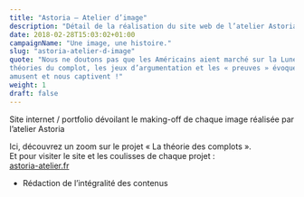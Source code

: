 ```yaml
---
title: "Astoria – Atelier d’image"
description: "Détail de la réalisation du site web de l’atelier Astoria"
date: 2018-02-28T15:03:02+01:00
campaignName: "Une image, une histoire."
slug: "astoria-atelier-d-image"
quote: "Nous ne doutons pas que les Américains aient marché sur la Lune. Mais les
théories du complot, les jeux d’argumentation et les « preuves » évoquées nous
amusent et nous captivent !"
weight: 1
draft: false
---
```


Site internet / portfolio dévoilant le making-off de chaque image réalisée par l’atelier
Astoria

Ici, découvrez un zoom sur le projet « La théorie des complots ».  
Et pour visiter le site et les coulisses de chaque projet :  
[astoria-atelier.fr](http://astoria-atelier.fr/)

- Rédaction de l’intégralité des contenus
